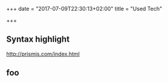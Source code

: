 +++
date = "2017-07-09T22:30:13+02:00"
title = "Used Tech"

+++

## Syntax highlight

http://prismjs.com/index.html

## foo